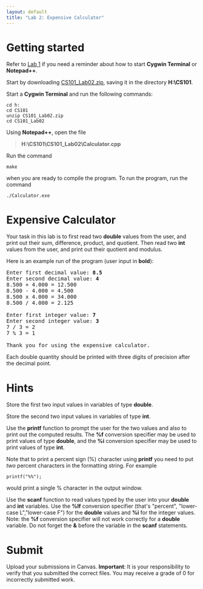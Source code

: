 ```yaml
---
layout: default
title: "Lab 2: Expensive Calculator"
---
```


Getting started
===============

Refer to [Lab 1](lab01.html) if you need a reminder about how to start **Cygwin Terminal** or **Notepad++**.

Start by downloading [CS101\_Lab02.zip](CS101_Lab02.zip), saving it in the directory **H:\\CS101**.

Start a **Cygwin Terminal** and run the following commands:

    cd h:
    cd CS101
    unzip CS101_Lab02.zip
    cd CS101_Lab02

Using **Notepad++**, open the file

> **H:\\CS101\\CS101\_Lab02\\Calculator.cpp**

Run the command

    make

when you are ready to compile the program. To run the program, run the command

    ./Calculator.exe

Expensive Calculator
====================

Your task in this lab is to first read two **double** values from the user, and print out their sum, difference, product, and quotient. Then read two **int** values from the user, and print out their quotient and modulus.

Here is an example run of the program (user input in **bold**):

<pre>
Enter first decimal value: <b>8.5</b>
Enter second decimal value: <b>4</b>
8.500 + 4.000 = 12.500
8.500 - 4.000 = 4.500
8.500 x 4.000 = 34.000
8.500 / 4.000 = 2.125

Enter first integer value: <b>7</b>
Enter second integer value: <b>3</b>
7 / 3 = 2
7 % 3 = 1

Thank you for using the expensive calculator.
</pre>

Each double quantity should be printed with three digits of precision after the decimal point.

Hints
=====

Store the first two input values in variables of type **double**.

Store the second two input values in variables of type **int**.

Use the **printf** function to prompt the user for the two values and also to print out the computed results. The **%f** conversion specifier may be used to print values of type **double**, and the **%i** conversion specifier may be used to print values of type **int**.

Note that to print a percent sign (%) character using **printf** you need to put *two* percent characters in the formatting string. For example

    printf("%%");

would print a single % character in the output window.

Use the **scanf** function to read values typed by the user into your **double** and **int** variables. Use the **%lf** conversion specifier (that's "percent", "lower-case L","lower-case F") for the **double** values and **%i** for the integer values. Note: the **%f** conversion specifier will not work correctly for a **double** variable. Do not forget the **&** before the variable in the **scanf** statements.

Submit
======
Upload your submissions in Canvas.
<b>Important</b>: It is your responsibility to verify that you submitted the correct files.  You may receive a grade of 0 for incorrectly submitted work.
</div>